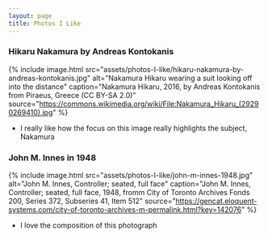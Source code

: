 ```yaml
---
layout: page
title: Photos I Like
---
```


### Hikaru Nakamura by Andreas Kontokanis

{% include image.html 
    src="assets/photos-I-like/hikaru-nakamura-by-andreas-kontokanis.jpg"
    alt="Nakamura Hikaru wearing a suit looking off into the distance" 
    caption="Nakamura Hikaru, 2016, by Andreas Kontokanis from Piraeus, Greece (CC BY-SA 2.0)"
    source="https://commons.wikimedia.org/wiki/File:Nakamura_Hikaru_(29290269410).jpg"
%}

- I really like how the focus on this image really highlights the subject, Nakamura


### John M. Innes in 1948

{% include image.html 
    src="assets/photos-I-like/john-m-innes-1948.jpg" 
    alt="John M. Innes, Controller; seated, full face" 
    caption="John M. Innes, Controller; seated, full face, 1948, fromm City of Toronto Archives Fonds 200, Series 372, Subseries 41, Item 512"
    source="https://gencat.eloquent-systems.com/city-of-toronto-archives-m-permalink.html?key=142076"
%}

- I love the composition of this photograph